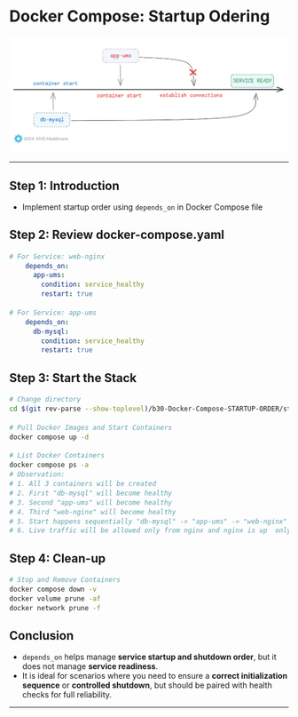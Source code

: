 # Docker Compose: Startup Odering

![docker-compose-startup](./docker-compose-startup.png)

---

## Step 1: Introduction
- Implement startup order using `depends_on` in Docker Compose file

## Step 2: Review docker-compose.yaml
```yaml
# For Service: web-nginx
    depends_on:
      app-ums:
        condition: service_healthy
        restart: true

# For Service: app-ums
    depends_on:
      db-mysql:
        condition: service_healthy
        restart: true
```

## Step 3: Start the Stack
```bash
# Change directory
cd $(git rev-parse --show-toplevel)/b30-Docker-Compose-STARTUP-ORDER/startuporder-demo

# Pull Docker Images and Start Containers
docker compose up -d

# List Docker Containers
docker compose ps -a
# Observation:
# 1. All 3 containers will be created
# 2. First "db-mysql" will become healthy
# 3. Second "app-ums" will become healthy
# 4. Third "web-nginx" will become healthy
# 5. Start happens sequentially "db-mysql" -> "app-ums" -> "web-nginx"
# 6. Live traffic will be allowed only from nginx and nginx is up  only after "db-mysql" and "app-ums" is healthy
```

## Step 4: Clean-up
```bash
# Stop and Remove Containers
docker compose down -v
docker volume prune -af
docker network prune -f
```

## Conclusion

- `depends_on` helps manage **service startup and shutdown order**, but it does not manage **service readiness**.
- It is ideal for scenarios where you need to ensure a **correct initialization sequence** or **controlled shutdown**, but should be paired with health checks for full reliability.

---
